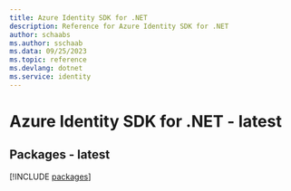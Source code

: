 ```yaml
---
title: Azure Identity SDK for .NET
description: Reference for Azure Identity SDK for .NET
author: schaabs
ms.author: sschaab
ms.data: 09/25/2023
ms.topic: reference
ms.devlang: dotnet
ms.service: identity
---
```

# Azure Identity SDK for .NET - latest
## Packages - latest
[!INCLUDE [packages](identity-index.md)]